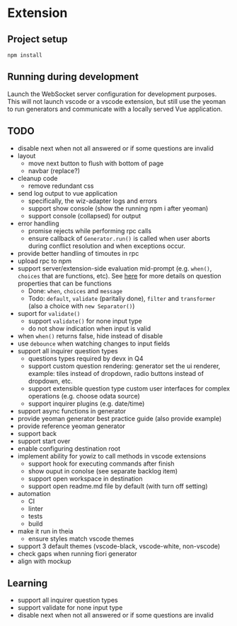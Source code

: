 # Extension

## Project setup
```
npm install
```

## Running during development
Launch the WebSocket server configuration for development purposes. This will not launch vscode or a vscode extension, but still use the yeoman to run generators and communicate with a locally served Vue application.

## TODO
* disable next when not all answered or if some questions are invalid
* layout
    * move next button to flush with bottom of page
    * navbar (replace?)
* cleanup code
    * remove redundant css
* send log output to vue application
    * specifically, the wiz-adapter logs and errors
    * support show console (show the running npm i after yeoman)
    * support console (collapsed) for output
* error handling
    * promise rejects while performing rpc calls
    * ensure callback of `Generator.run()` is called when user aborts during conflict resolution and when exceptions occur.
* provide better handling of timoutes in rpc 
* upload rpc to npm
* support server/extension-side evaluation mid-prompt (e.g. `when()`, `choices` that are functions, etc). See [here](https://github.com/SBoudrias/Inquirer.js/blob/master/README.md#question) for more details on question properties that can be functions
  * Done: `when`, `choices` and `message`
  * Todo: `default`, `validate` (paritaliy done), `filter` and `transformer` (also a choice with `new Separator()`)
* suport for `validate()`
    * support `validate()` for none input type
    * do not show indication when input is valid
* when `when()` returns false, hide instead of disable
* use `debounce` when watching changes to input fields
* support all inquirer question types
  * questions types required by devx in Q4
  * support custom question rendering: generator set the ui renderer, example: tiles instead of dropdown, radio buttons instead of dropdown, etc.
  * support extensible question type custom user interfaces for complex operations (e.g. choose odata source)
  * support inquirer plugins (e.g. date/time)
* support async functions in generator
* provide yeoman generator best practice guide (also provide example)
* provide reference yeoman generator
* support back
* support start over
* enable configuring destination root
* implement ability for yowiz to call methods in vscode extensions
    * support hook for executing commands after finish
    * show ouput in conolse (see separate backlog item)
    * support open workspace in destination
    * support open readme.md file by default (with turn off setting)
* automation
    * CI
    * linter
    * tests
    * build
* make it run in theia
    * ensure styles match vscode themes
* support 3 default themes (vscode-black, vscode-white, non-vscode)
* check gaps when running fiori generator
* align with mockup

## Learning
* support all inquirer question types
* support validate for none input type
* disable next when not all answered or if some questions are invalid
